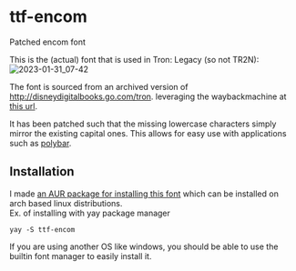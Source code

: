 # ttf-encom
Patched encom font

This is the (actual) font that is used in Tron: Legacy (so not TR2N):
![2023-01-31_07-42](https://user-images.githubusercontent.com/30642826/215776488-20acfcb9-0805-48ef-a09f-dc9f9754297b.png)

The font is sourced from an archived version of http://disneydigitalbooks.go.com/tron. leveraging the 
waybackmachine at [this url](https://web.archive.org/web/20120708193507/http://disneydigitalbooks.go.com/tron/).


It has been patched such that the missing lowercase characters simply mirror the existing capital ones.
This allows for easy use with applications such as [polybar](https://github.com/polybar/polybar).

## Installation
I made [an AUR package for installing this font](https://aur.archlinux.org/packages/ttf-encom) which can be installed on arch based linux distributions.\
Ex. of installing with yay package manager
```
yay -S ttf-encom
```

If you are using another OS like windows, you should be able to use the builtin font manager to easily install it.
